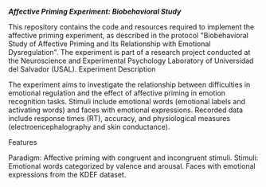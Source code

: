 ***Affective Priming Experiment: Biobehavioral Study***

This repository contains the code and resources required to implement the affective priming experiment, as described in the protocol "Biobehavioral Study of Affective Priming and Its Relationship with Emotional Dysregulation". The experiment is part of a research project conducted at the Neuroscience and Experimental Psychology Laboratory of Universidad del Salvador (USAL).
Experiment Description

The experiment aims to investigate the relationship between difficulties in emotional regulation and the effect of affective priming in emotion recognition tasks. Stimuli include emotional words (emotional labels and activating words) and faces with emotional expressions. Recorded data include response times (RT), accuracy, and physiological measures (electroencephalography and skin conductance).

Features

Paradigm: Affective priming with congruent and incongruent stimuli.
Stimuli:
    Emotional words categorized by valence and arousal.
    Faces with emotional expressions from the KDEF dataset.

